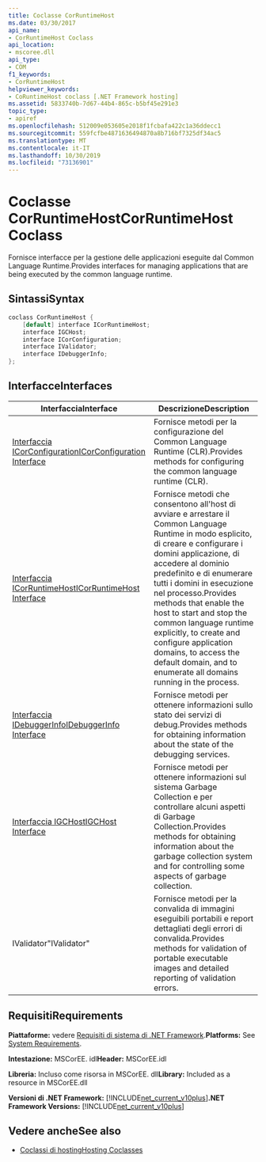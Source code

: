 ```yaml
---
title: Coclasse CorRuntimeHost
ms.date: 03/30/2017
api_name:
- CorRuntimeHost Coclass
api_location:
- mscoree.dll
api_type:
- COM
f1_keywords:
- CorRuntimeHost
helpviewer_keywords:
- CoRuntimeHost coclass [.NET Framework hosting]
ms.assetid: 5833740b-7d67-44b4-865c-b5bf45e291e3
topic_type:
- apiref
ms.openlocfilehash: 512009e053605e2018f1fcbafa422c1a36ddecc1
ms.sourcegitcommit: 559fcfbe4871636494870a8b716bf7325df34ac5
ms.translationtype: MT
ms.contentlocale: it-IT
ms.lasthandoff: 10/30/2019
ms.locfileid: "73136901"
---
```

# <a name="corruntimehost-coclass"></a><span data-ttu-id="44d43-102">Coclasse CorRuntimeHost</span><span class="sxs-lookup"><span data-stu-id="44d43-102">CorRuntimeHost Coclass</span></span>
<span data-ttu-id="44d43-103">Fornisce interfacce per la gestione delle applicazioni eseguite dal Common Language Runtime.</span><span class="sxs-lookup"><span data-stu-id="44d43-103">Provides interfaces for managing applications that are being executed by the common language runtime.</span></span>  
  
## <a name="syntax"></a><span data-ttu-id="44d43-104">Sintassi</span><span class="sxs-lookup"><span data-stu-id="44d43-104">Syntax</span></span>  
  
```cpp  
coclass CorRuntimeHost {  
    [default] interface ICorRuntimeHost;  
    interface IGCHost;  
    interface ICorConfiguration;  
    interface IValidator;  
    interface IDebuggerInfo;  
};  
```  
  
## <a name="interfaces"></a><span data-ttu-id="44d43-105">Interfacce</span><span class="sxs-lookup"><span data-stu-id="44d43-105">Interfaces</span></span>  
  
|<span data-ttu-id="44d43-106">Interfaccia</span><span class="sxs-lookup"><span data-stu-id="44d43-106">Interface</span></span>|<span data-ttu-id="44d43-107">Descrizione</span><span class="sxs-lookup"><span data-stu-id="44d43-107">Description</span></span>|  
|---------------|-----------------|  
|[<span data-ttu-id="44d43-108">Interfaccia ICorConfiguration</span><span class="sxs-lookup"><span data-stu-id="44d43-108">ICorConfiguration Interface</span></span>](../../../../docs/framework/unmanaged-api/hosting/icorconfiguration-interface.md)|<span data-ttu-id="44d43-109">Fornisce metodi per la configurazione del Common Language Runtime (CLR).</span><span class="sxs-lookup"><span data-stu-id="44d43-109">Provides methods for configuring the common language runtime (CLR).</span></span>|  
|[<span data-ttu-id="44d43-110">Interfaccia ICorRuntimeHost</span><span class="sxs-lookup"><span data-stu-id="44d43-110">ICorRuntimeHost Interface</span></span>](../../../../docs/framework/unmanaged-api/hosting/icorruntimehost-interface.md)|<span data-ttu-id="44d43-111">Fornisce metodi che consentono all'host di avviare e arrestare il Common Language Runtime in modo esplicito, di creare e configurare i domini applicazione, di accedere al dominio predefinito e di enumerare tutti i domini in esecuzione nel processo.</span><span class="sxs-lookup"><span data-stu-id="44d43-111">Provides methods that enable the host to start and stop the common language runtime explicitly, to create and configure application domains, to access the default domain, and to enumerate all domains running in the process.</span></span>|  
|[<span data-ttu-id="44d43-112">Interfaccia IDebuggerInfo</span><span class="sxs-lookup"><span data-stu-id="44d43-112">IDebuggerInfo Interface</span></span>](../../../../docs/framework/unmanaged-api/hosting/idebuggerinfo-interface.md)|<span data-ttu-id="44d43-113">Fornisce metodi per ottenere informazioni sullo stato dei servizi di debug.</span><span class="sxs-lookup"><span data-stu-id="44d43-113">Provides methods for obtaining information about the state of the debugging services.</span></span>|  
|[<span data-ttu-id="44d43-114">Interfaccia IGCHost</span><span class="sxs-lookup"><span data-stu-id="44d43-114">IGCHost Interface</span></span>](../../../../docs/framework/unmanaged-api/hosting/igchost-interface.md)|<span data-ttu-id="44d43-115">Fornisce metodi per ottenere informazioni sul sistema Garbage Collection e per controllare alcuni aspetti di Garbage Collection.</span><span class="sxs-lookup"><span data-stu-id="44d43-115">Provides methods for obtaining information about the garbage collection system and for controlling some aspects of garbage collection.</span></span>|  
|<span data-ttu-id="44d43-116">IValidator</span><span class="sxs-lookup"><span data-stu-id="44d43-116">"IValidator"</span></span>|<span data-ttu-id="44d43-117">Fornisce metodi per la convalida di immagini eseguibili portabili e report dettagliati degli errori di convalida.</span><span class="sxs-lookup"><span data-stu-id="44d43-117">Provides methods for validation of portable executable images and detailed reporting of validation errors.</span></span>|  
  
## <a name="requirements"></a><span data-ttu-id="44d43-118">Requisiti</span><span class="sxs-lookup"><span data-stu-id="44d43-118">Requirements</span></span>  
 <span data-ttu-id="44d43-119">**Piattaforme:** vedere [Requisiti di sistema di .NET Framework](../../../../docs/framework/get-started/system-requirements.md).</span><span class="sxs-lookup"><span data-stu-id="44d43-119">**Platforms:** See [System Requirements](../../../../docs/framework/get-started/system-requirements.md).</span></span>  
  
 <span data-ttu-id="44d43-120">**Intestazione:** MSCorEE. idl</span><span class="sxs-lookup"><span data-stu-id="44d43-120">**Header:** MSCorEE.idl</span></span>  
  
 <span data-ttu-id="44d43-121">**Libreria:** Incluso come risorsa in MSCorEE. dll</span><span class="sxs-lookup"><span data-stu-id="44d43-121">**Library:** Included as a resource in MSCorEE.dll</span></span>  
  
 <span data-ttu-id="44d43-122">**Versioni di .NET Framework:** [!INCLUDE[net_current_v10plus](../../../../includes/net-current-v10plus-md.md)]</span><span class="sxs-lookup"><span data-stu-id="44d43-122">**.NET Framework Versions:** [!INCLUDE[net_current_v10plus](../../../../includes/net-current-v10plus-md.md)]</span></span>  
  
## <a name="see-also"></a><span data-ttu-id="44d43-123">Vedere anche</span><span class="sxs-lookup"><span data-stu-id="44d43-123">See also</span></span>

- [<span data-ttu-id="44d43-124">Coclassi di hosting</span><span class="sxs-lookup"><span data-stu-id="44d43-124">Hosting Coclasses</span></span>](../../../../docs/framework/unmanaged-api/hosting/hosting-coclasses.md)
